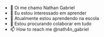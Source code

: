 - 👋 Oi me chamo Nathan Gabriel
- 👀 Eu estou interessado em aprender
- 🌱 Atualmente estou aprendendo na escola
- 💞️ Estou procurando colaborar em tudo
- 📫 How to reach me @nath4n_gabriel 
<!---
Cerej4/Cerej4 is a ✨ special ✨ repository because its `README.md` (this file) appears on your GitHub profile.
You can click the Preview link to take a look at your changes.
--->
